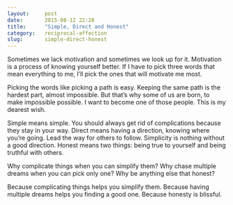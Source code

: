 ```yaml
---
layout:     post
date:       2015-08-12 22:28
title:      "Simple, Direct and Honest"
category:   reciprocal-affection
slug:       simple-direct-honest
---
```


Sometimes we lack motivation and sometimes we look up for it. Motivation is a process of knowing yourself better. If I have to pick three words that mean everything to me, I’ll pick the ones that will motivate me most.

Picking the words like picking a path is easy. Keeping the same path is the hardest part, almost impossible. But that’s why some of us are born, to make impossible possible. I want to become one of those people. This is my dearest wish.

Simple means simple. You should always get rid of complications because they stay in your way. Direct means having a direction, knowing where you’re going. Lead the way for others to follow. Simplicity is nothing without a good direction. Honest means two things: being true to yourself and being truthful with others.

Why complicate things when you can simplify them? Why chase multiple dreams when you can pick only one? Why be anything else that honest?

Because complicating things helps you simplify them. Because having multiple dreams helps you finding a good one. Because honesty is blissful.